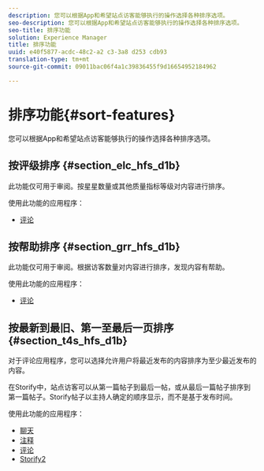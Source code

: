 ```yaml
---
description: 您可以根据App和希望站点访客能够执行的操作选择各种排序选项。
seo-description: 您可以根据App和希望站点访客能够执行的操作选择各种排序选项。
seo-title: 排序功能
solution: Experience Manager
title: 排序功能
uuid: e40f5877-acdc-48c2-a2 c3-3a8 d253 cdb93
translation-type: tm+mt
source-git-commit: 09011bac06f4a1c39836455f9d16654952184962

---
```



# 排序功能{#sort-features}

您可以根据App和希望站点访客能够执行的操作选择各种排序选项。

## 按评级排序 {#section_elc_hfs_d1b}

此功能仅可用于审阅。按星星数量或其他质量指标等级对内容进行排序。

使用此功能的应用程序：

* [评论](/help/using/c-about-apps/c-reviews-app/c-reviews-app.md#c_reviews_app)

## 按帮助排序 {#section_grr_hfs_d1b}

此功能仅可用于审阅。根据访客数量对内容进行排序，发现内容有帮助。

使用此功能的应用程序：

* [评论](/help/using/c-about-apps/c-reviews-app/c-reviews-app.md#c_reviews_app)

## 按最新到最旧、第一至最后一页排序 {#section_t4s_hfs_d1b}

对于评论应用程序，您可以选择允许用户将最近发布的内容排序为至少最近发布的内容。

在Storify中，站点访客可以从第一篇帖子到最后一帖，或从最后一篇帖子排序到第一篇帖子。Storify帖子以主持人确定的顺序显示，而不是基于发布时间。

使用此功能的应用程序：

* [聊天](/help/using/c-about-apps/c-chat-app/c-chat-app.md#c_chat_app)
* [注释](/help/using/c-about-apps/c-comments/c-comments.md)
* [评论](/help/using/c-about-apps/c-reviews-app/c-reviews-app.md#c_reviews_app)
* [Storify2](/help/using/c-about-apps/c-storify2/c-storify2.md#c_storify2)

